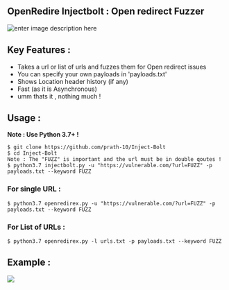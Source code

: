 ## OpenRedire Injectbolt : Open redirect Fuzzer
![enter image description here](https://github.com/prath-10/OpenRedire/blob/main/static/banner.PNG)

## Key Features : 

 - Takes a url or list of urls and fuzzes them for Open redirect issues 
 - You can specify your own payloads in 'payloads.txt'
 - Shows Location header history (if any)
 - Fast (as it is Asynchronous)
 - umm thats it , nothing much  ! 

## Usage : 
**Note : Use Python 3.7+ !** 
```
$ git clone https://github.com/prath-10/Inject-Bolt
$ cd Inject-Bolt
Note : The "FUZZ" is important and the url must be in double qoutes ! 
$ python3.7 injectbolt.py -u "https://vulnerable.com/?url=FUZZ" -p payloads.txt --keyword FUZZ
```

### For single URL : 
```
$ python3.7 openredirex.py -u "https://vulnerable.com/?url=FUZZ" -p payloads.txt --keyword FUZZ
```

### For List of URLs : 
```
$ python3.7 openredirex.py -l urls.txt -p payloads.txt --keyword FUZZ
```
## Example : 
![](https://github.com/prath-10/OpenRedire/blob/main/static/example.PNG)



